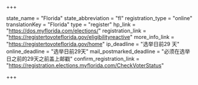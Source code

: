 +++

state_name = "Florida"
state_abbreviation = "fl"
registration_type = "online"
translationKey = "Florida"
type = "register"
hp_link = "https://dos.myflorida.com/elections/"
registration_link = "https://registertovoteflorida.gov/eligibilityreactive"
more_info_link = "https://registertovoteflorida.gov/home"
ip_deadline = "选举日前29 天"
online_deadline = "选举日前29天"
mail_postmarked_deadline = "必须在选举日之前的29天之前盖上邮戳"
confirm_registration_link = "https://registration.elections.myflorida.com/CheckVoterStatus"

+++